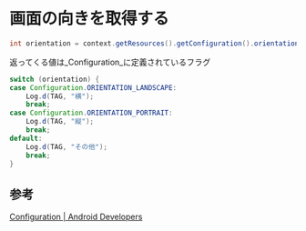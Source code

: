 # 画面の向きを取得する

```java
int orientation = context.getResources().getConfiguration().orientation
```

返ってくる値は_Configuration_に定義されているフラグ

```java
switch (orientation) {
case Configuration.ORIENTATION_LANDSCAPE:
    Log.d(TAG, "横");
    break;
case Configuration.ORIENTATION_PORTRAIT:
    Log.d(TAG, "縦");
    break;
default:
    Log.d(TAG, "その他");
    break;
}
```

## 参考

[Configuration | Android Developers](http://developer.android.com/intl/ja/reference/android/content/res/Configuration.html)
